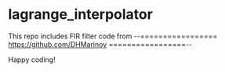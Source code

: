 # lagrange_interpolator
This repo includes FIR filter code from --================= https://github.com/DHMarinov =================--


Happy coding!
